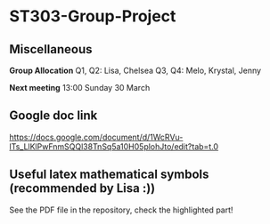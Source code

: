 # ST303-Group-Project

## Miscellaneous
**Group Allocation**
Q1, Q2: Lisa, Chelsea
Q3, Q4: Melo, Krystal, Jenny

**Next meeting**
13:00 Sunday 30 March

## Google doc link
https://docs.google.com/document/d/1WcRVu-lTs_LlKlPwFnmSQQl38TnSq5a10H05plohJto/edit?tab=t.0

## Useful latex mathematical symbols (recommended by Lisa :))
See the PDF file in the repository, check the highlighted part!

